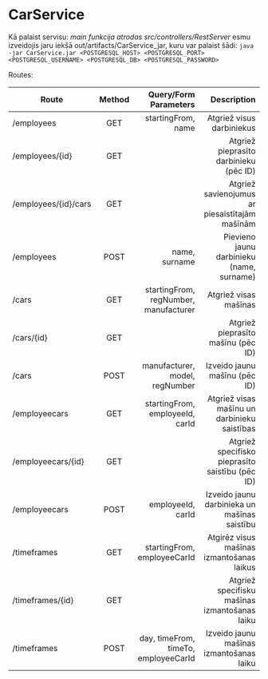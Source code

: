 # CarService

Kā palaist servisu:
*main funkcija atrodas src/controllers/RestServer*
esmu izveidojis jaru iekšā out/artifacts/CarService_jar, kuru var palaist šādi:
`java -jar CarService.jar <POSTGRESQL_HOST> <POSTGRESQL_PORT> <POSTGRESQL_USERNAME> <POSTGRESQL_DB> <POSTGRESQL_PASSWORD>`

Routes:

| Route         | Method           | Query/Form Parameters  | Description  |
| ------------- |:-------------:| -----:| -----:|
| /employees      | GET |startingFrom, name  | Atgriež visus darbiniekus
| /employees/{id}      | GET      |    | Atgriež pieprasīto darbinieku (pēc ID)
| /employees/{id}/cars      | GET      |    | Atgriež savienojumus ar piesaistītajām mašīnām
| /employees | POST      |    name, surname | Pievieno jaunu darbinieku (name, surname)
| /cars      | GET | startingFrom, regNumber, manufacturer  | Atgriež visas mašīnas
| /cars/{id}      | GET      |    | Atgriež pieprasīto mašīnu (pēc ID)
| /cars | POST      |    manufacturer, model, regNumber | Izveido jaunu mašīnu (pēc ID)
| /employeecars      | GET |  startingFrom, employeeId, carId | Atgriež visas mašīnu un darbinieku saistības
| /employeecars/{id}      | GET      |    | Atgriež specifisko pieprasīto saistību (pēc ID)
| /employeecars | POST      |    employeeId, carId | Izveido jaunu darbinieka un mašīnas saistību
| /timeframes      | GET |  startingFrom, employeeCarId| Atgirēz visus mašīnas izmantošanas laikus
| /timeframes/{id}      | GET      |    | Atgriež specifisku mašīnas izmantošanas laiku
| /timeframes | POST      |    day, timeFrom, timeTo, employeeCarId | Izveido jaunu mašīnas izmantošanas laiku
